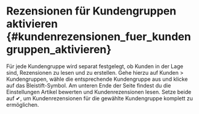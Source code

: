 # Rezensionen für Kundengruppen aktivieren {#kundenrezensionen_fuer_kundengruppen_aktivieren}

Für jede Kundengruppe wird separat festgelegt, ob Kunden in der Lage sind, Rezensionen zu lesen und zu erstellen. Gehe hierzu auf Kunden \> Kundengruppen, wähle die entsprechende Kundengruppe aus und klicke auf das Bleistift-Symbol. Am unteren Ende der Seite findest du die Einstellungen Artikel bewerten und Kundenrezensionen lesen. Setze beide auf ✔, um Kundenrezensionen für die gewählte Kundengruppe komplett zu ermöglichen.



